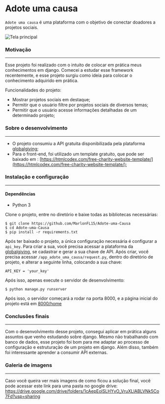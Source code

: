 # Adote uma causa

`Adote uma causa` é uma plataforma com o objetivo de conectar doadores a projetos sociais.

![Tela principal](https://github.com/MarlonFL15/Adote-uma-Causa/blob/main/galeria/home.gif)

### Motivação

---

Esse projeto foi realizado com o intuito de colocar em prática meus conhecimentos em django. Comecei a estudar esse framework recentemente, e esse projeto surgiu como ideia para colocar o conhecimento adquirido em prática.

Funcionalidades do projeto:
+ Mostrar projetos sociais em destaque;
+ Permitir que o usuário filtre por projetos sociais de diversos temas;
+ Permitir que o usuário  acesse informações detalhadas de um determinado projeto;

### Sobre o desenvolvimento

---

* O projeto consumiu a API gratuita disponibilizada pela plataforma [globalgiving](https://www.globalgiving.org/);
* Para o front-end, foi utilizado um template gratuito, que pode ser baixado em : [https://htmlcodex.com/free-charity-website-template/](https://htmlcodex.com/free-charity-website-template/);

### Instalação e configuração

---

#### Dependências

* Python 3

Clone o projeto, entre no diretório e baixe todas as bibliotecas necessárias:
    
    $ git clone https://github.com/MarlonFL15/Adote-uma-Causa
    $ cd Adote-uma-Causa
    $ pip install -r requirements.txt
    
    
Após ter baixado o projeto, a única configuração necessária é configurar a `api_key`. Para criar a sua, você precisa acessar a plataforma da [globalgiving](https://www.globalgiving.org/), se cadastrar e gerar a sua chave de API. Após criar, você precisa acessar `/app_adote_uma_causa/request.py`, dentro do diretório de projeto, e alterar a seguinte linha, colocando a sua chave:

`API_KEY = 'your_key'`

Após isso, apenas execute o servidor de desenvolvimento:

    $ python manage.py runserver

Após isso, o servidor começará a rodar na porta 8000, e a página inicial do projeto está em [8000/home]()

### Conclusões finais

---

Com o desenvolvimento desse projeto, consegui aplicar em prática alguns assuntos que venho estudando sobre django. Mesmo não trabalhando com banco de dados, esse projeto foi bom para me adaptar ao processo de configuração e estruturação de um projeto em django. Além disso, também foi interessante aprender a consumir API externas.


### Galeria de imagens

---

Caso você queira ver mais imagens de como ficou a solução final, você pode acessar este link para uma pasta no google drive:
https://drive.google.com/drive/folders/1cAepEolSLHYvO_VruXLlABLVNk5Co7Fd?usp=sharing



